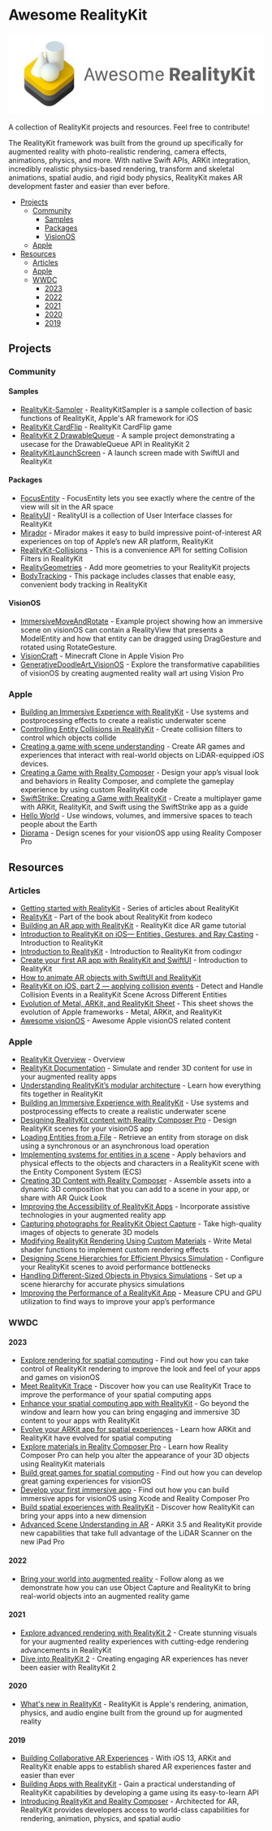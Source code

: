 # Awesome RealityKit
<div align="center">
    <img src="Awesome_RealityKit_header.png" alt="header">
</div>

A collection of RealityKit projects and resources. Feel free to contribute!

The RealityKit framework was built from the ground up specifically for augmented reality with photo-realistic rendering, camera effects, animations, physics, and more. With native Swift APIs, ARKit integration, incredibly realistic physics-based rendering, transform and skeletal animations, spatial audio, and rigid body physics, RealityKit makes AR development faster and easier than ever before.

 * [Projects](#projects)
   + [Community](#community)
       + [Samples](#samples)
       + [Packages](#packages)
       + [VisionOS](#visionos)
   + [Apple](#apple_projects)
 * [Resources](#resources)
    + [Articles](#articles)
    + [Apple](#apple)
    + [WWDC](#wwdc)
        + [2023](#2023)
        + [2022](#2022)
        + [2021](#2021)
        + [2020](#2020)
        + [2019](#2019)
    
## Projects

### Community
#### Samples
- [RealityKit-Sampler](https://github.com/john-rocky/RealityKit-Sampler) - RealityKitSampler is a sample collection of basic functions of RealityKit, Apple's AR framework for iOS
- [RealityKit CardFlip](https://github.com/maxxfrazer/RealityKit-CardFlip) - RealityKit CardFlip game
- [RealityKit 2 DrawableQueue](https://github.com/arthurschiller/realitykit-drawable-queue) - A sample project demonstrating a usecase for the DrawableQueue API in RealityKit 2
- [RealityKitLaunchScreen](https://github.com/aheze/RealityKitLaunchScreen/tree/main) - A launch screen made with SwiftUI and RealityKit
#### Packages
- [FocusEntity](https://github.com/maxxfrazer/FocusEntity) - FocusEntity lets you see exactly where the centre of the view will sit in the AR space
- [RealityUI](https://github.com/maxxfrazer/RealityUI) - RealityUI is a collection of User Interface classes for RealityKit
- [Mirador](https://github.com/HyperARCo/Mirador) - Mirador makes it easy to build impressive point-of-interest AR experiences on top of Apple’s new AR platform, RealityKit
- [RealityKit-Collisions](https://github.com/Reality-Dev/RealityKit-Collisions) - This is a convenience API for setting Collision Filters in RealityKit
- [RealityGeometries](https://github.com/maxxfrazer/RealityGeometries) - Add more geometries to your RealityKit projects
- [BodyTracking](https://github.com/Reality-Dev/BodyTracking) - This package includes classes that enable easy, convenient body tracking in RealityKit
#### VisionOS
- [ImmersiveMoveAndRotate](https://github.com/simonbs/ImmersiveMoveAndRotate) - Example project showing how an immersive scene on visionOS can contain a RealityView that presents a ModelEntity and how that entity can be dragged using DragGesture and rotated using RotateGesture.
- [VisionCraft](https://github.com/Sigil-Wen/VisionCraft) - Minecraft Clone in Apple Vision Pro
- [GenerativeDoodleArt_VisionOS](https://github.com/tracyhenry/GenerativeDoodleArt_VisionOS/tree/54f504eaf7548fc6bb8f910d8e6f379b402812c2) - Explore the transformative capabilities of visionOS by creating augmented reality wall art using Vision Pro
### Apple <a name="apple_projects"></a>
- [Building an Immersive Experience with RealityKit](https://developer.apple.com/documentation/realitykit/building_an_immersive_experience_with_realitykit) - Use systems and postprocessing effects to create a realistic underwater scene
- [Controlling Entity Collisions in RealityKit](https://developer.apple.com/documentation/realitykit/controlling_entity_collisions_in_realitykit) - Create collision filters to control which objects collide
- [Creating a game with scene understanding](https://developer.apple.com/documentation/realitykit/creating_a_game_with_scene_understanding) - Create AR games and experiences that interact with real-world objects on LiDAR-equipped iOS devices.
- [Creating a Game with Reality Composer](https://developer.apple.com/documentation/realitykit/creating_a_game_with_reality_composer) - Design your app’s visual look and behaviors in Reality Composer, and complete the gameplay experience by using custom RealityKit code
- [SwiftStrike: Creating a Game with RealityKit](https://developer.apple.com/documentation/realitykit/swiftstrike_creating_a_game_with_realitykit) - Create a multiplayer game with ARKit, RealityKit, and Swift using the SwiftStrike app as a guide
- [Hello World](https://developer.apple.com/documentation/visionos/world) - Use windows, volumes, and immersive spaces to teach people about the Earth
- [Diorama](https://developer.apple.com/documentation/visionos/diorama) - Design scenes for your visionOS app using Reality Composer Pro

## Resources
### Articles
- [Getting started with RealityKit](https://maxxfrazer.medium.com/getting-started-with-realitykit-3b401d6f6f) - Series of articles about RealityKit
- [RealityKit](https://www.kodeco.com/books/apple-augmented-reality-by-tutorials/v1.0/chapters/9-realitykit) - Part of the book about RealityKit from kodeco
- [Building an AR app with RealityKit](https://www.ralfebert.com/ios/realitykit-dice-tutorial/) - RealityKit dice AR game tutorial
- [Introduction to RealityKit on iOS— Entities, Gestures, and Ray Casting](https://betterprogramming.pub/introduction-to-realitykit-on-ios-entities-gestures-and-ray-casting-8f6633c11877) - Introduction to RealityKit
- [Introduction to RealityKit](https://codingxr.com/?tag=realitykit) - Introduction to RealityKit from codingxr
- [Create your first AR app with RealityKit and SwiftUI](https://medium.com/twinkl-educational-publishers/create-your-first-ar-app-with-realitykit-and-swiftui-7c5d1388b5) - Introduction to RealityKit
- [How to animate AR objects with SwiftUI and RealityKit](https://medium.com/twinkl-educational-publishers/how-to-animate-ar-objects-with-swiftui-and-realitykit-b14730c4fad9)
- [RealityKit on iOS, part 2 — applying collision events](https://betterprogramming.pub/realitykit-on-ios-part-2-applying-collision-events-d64b6e10421f) - Detect and Handle Collision Events in a RealityKit Scene Across Different Entities
- [Evolution of Metal, ARKit, and RealityKit Sheet](https://github.com/ynagatomo/evolution-Metal-ARKit-RealityKit-sheet) - This sheet shows the evolution of Apple frameworks - Metal, ARKit, and RealityKit
- [Awesome visionOS](https://github.com/stevenpaulhoward/awesome-visionos) - Awesome Apple visionOS related content
### Apple
- [RealityKit Overview](https://developer.apple.com/augmented-reality/realitykit/) - Overview
- [RealityKit Documentation](https://developer.apple.com/documentation/realitykit) - Simulate and render 3D content for use in your augmented reality apps
- [Understanding RealityKit’s modular architecture](https://developer.apple.com/documentation/visionos/understanding-the-realitykit-modular-architecture) - Learn how everything fits together in RealityKit
- [Building an Immersive Experience with RealityKit](https://developer.apple.com/documentation/realitykit/building_an_immersive_experience_with_realitykit) - Use systems and postprocessing effects to create a realistic underwater scene
- [Designing RealityKit content with Reality Composer Pro](https://developer.apple.com/documentation/visionos/designing-realitykit-content-with-reality-composer-pro) - Design RealityKit scenes for your visionOS app
- [Loading Entities from a File](https://developer.apple.com/documentation/realitykit/loading-entities-from-a-file) - Retrieve an entity from storage on disk using a synchronous or an asynchronous load operation
- [Implementing systems for entities in a scene](https://developer.apple.com/documentation/realitykit/implementing-systems-for-entities-in-a-scene) - Apply behaviors and physical effects to the objects and characters in a RealityKit scene with the Entity Component System (ECS)
- [Creating 3D Content with Reality Composer](https://developer.apple.com/documentation/realitykit/creating-3d-content-with-reality-composer) - Assemble assets into a dynamic 3D composition that you can add to a scene in your app, or share with AR Quick Look
- [Improving the Accessibility of RealityKit Apps](https://developer.apple.com/documentation/realitykit/improving-the-accessibility-of-realitykit-apps) - Incorporate assistive technologies in your augmented reality app
- [Capturing photographs for RealityKit Object Capture](https://developer.apple.com/documentation/realitykit/capturing-photographs-for-realitykit-object-capture) - Take high-quality images of objects to generate 3D models
- [Modifying RealityKit Rendering Using Custom Materials](https://developer.apple.com/documentation/realitykit/modifying-realitykit-rendering-using-custom-materials) - Write Metal shader functions to implement custom rendering effects
- [Designing Scene Hierarchies for Efficient Physics Simulation](https://developer.apple.com/documentation/realitykit/designing-scene-hierarchies-for-efficient-physics-simulation) - Configure your RealityKit scenes to avoid performance bottlenecks
- [Handling Different-Sized Objects in Physics Simulations](https://developer.apple.com/documentation/realitykit/handling-different-sized-objects-in-physics-simulations) - Set up a scene hierarchy for accurate physics simulations
- [Improving the Performance of a RealityKit App](https://developer.apple.com/documentation/realitykit/improving-the-performance-of-a-realitykit-app) - Measure CPU and GPU utilization to find ways to improve your app’s performance
### WWDC

#### 2023
- [Explore rendering for spatial computing](https://developer.apple.com/videos/play/wwdc2023/10095/) - Find out how you can take control of RealityKit rendering to improve the look and feel of your apps and games on visionOS
- [Meet RealityKit Trace](https://developer.apple.com/videos/play/wwdc2023/10099/) - Discover how you can use RealityKit Trace to improve the performance of your spatial computing apps
- [Enhance your spatial computing app with RealityKit](https://developer.apple.com/videos/play/wwdc2023/10081/) - Go beyond the window and learn how you can bring engaging and immersive 3D content to your apps with RealityKit
- [Evolve your ARKit app for spatial experiences](https://developer.apple.com/videos/play/wwdc2023/10091/) - Learn how ARKit and RealityKit have evolved for spatial computing
- [Explore materials in Reality Composer Pro](https://developer.apple.com/videos/play/wwdc2023/10202/) - Learn how Reality Composer Pro can help you alter the appearance of your 3D objects using RealityKit materials
- [Build great games for spatial computing](https://developer.apple.com/videos/play/wwdc2023/10096/) - Find out how you can develop great gaming experiences for visionOS
- [Develop your first immersive app](https://developer.apple.com/videos/play/wwdc2023/10203/) - Find out how you can build immersive apps for visionOS using Xcode and Reality Composer Pro
- [Build spatial experiences with RealityKit](https://developer.apple.com/videos/play/wwdc2023/10080/) - Discover how RealityKit can bring your apps into a new dimension
- [Advanced Scene Understanding in AR](https://developer.apple.com/videos/play/tech-talks/609/) - ARKit 3.5 and RealityKit provide new capabilities that take full advantage of the LiDAR Scanner on the new iPad Pro
#### 2022
- [Bring your world into augmented reality](https://developer.apple.com/videos/play/wwdc2022/10128/) - Follow along as we demonstrate how you can use Object Capture and RealityKit to bring real-world objects into an augmented reality game
#### 2021
- [Explore advanced rendering with RealityKit 2](https://developer.apple.com/videos/play/wwdc2021/10075/) - Create stunning visuals for your augmented reality experiences with cutting-edge rendering advancements in RealityKit
- [Dive into RealityKit 2](https://developer.apple.com/videos/play/wwdc2021/10074/) - Creating engaging AR experiences has never been easier with RealityKit 2
#### 2020
- [What's new in RealityKit](https://developer.apple.com/videos/play/wwdc2020/10612/) - RealityKit is Apple's rendering, animation, physics, and audio engine built from the ground up for augmented reality
#### 2019
- [Building Collaborative AR Experiences](https://developer.apple.com/videos/play/wwdc2019/610/) - With iOS 13, ARKit and RealityKit enable apps to establish shared AR experiences faster and easier than ever
- [Building Apps with RealityKit](https://developer.apple.com/videos/play/wwdc2019/605/) - Gain a practical understanding of RealityKit capabilities by developing a game using its easy-to-learn API
- [Introducing RealityKit and Reality Composer](https://developer.apple.com/videos/play/wwdc2019/603/) - Architected for AR, RealityKit provides developers access to world-class capabilities for rendering, animation, physics, and spatial audio
